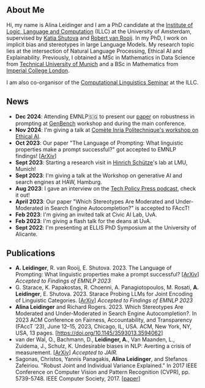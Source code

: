 ## About Me

Hi, my name is Alina Leidinger and I am a PhD candidate at the <a href="https://www.illc.uva.nl/">Institute of Logic, Language and Computation</a> (ILLC) at the University of Amsterdam, supervised by <a href="https://www.shutova.org/">Katia Shutova</a> and <a href="https://www.illc.uva.nl/People/person/1405/Prof-dr-Robert-van-Rooij">Robert van Rooij</a>. In my PhD, I work on implicit bias and stereotypes in large Language Models. My research topic lies at the intersection of Natural Language Processing, Ethical AI and Explainability. Previously, I obtained a MSc in Mathematics in Data Science from <a href="https://www.tum.de/en/">Technical University of Munich</a> and a BSc in Mathematics from <a href="https://www.imperial.ac.uk/">Imperial College London</a>. 

I am also co-organisor of the <a href="https://projects.illc.uva.nl/LaCo/CLS/">Computational Linguistics Seminar</a> at the ILLC. 

## News
- **Dec 2024**: Attending EMNLP🇸🇬 to present our <a href="https://arxiv.org/abs/2311.01967">paper</a> on robustness in prompting at <a href="https://genbench.org/workshop/">GenBench</a> workshop and during the main conference.
- **Nov 2024**: I'm giving a talk at <a href="https://www.lix.polytechnique.fr/ethicalai/">Comète Inria Politechnique's workshop on Ethical AI</a>. 
- **Oct 2023**: Our paper "The Language of Prompting: What linguistic properties make a prompt successful?" got accepted to EMNLP findings! [<a href="https://arxiv.org/abs/2311.01967">ArXiv</a>]
- **Sept 2023**: Starting a research visit in <a href="https://schuetze.cis.lmu.de/">Hinrich Schütze</a>'s lab at LMU, Munich!
- **Sept 2023**: I'm giving a talk at the Workshop on generative AI and search engines at HAW, Hamburg.
- **Aug 2023**: I gave an interview on the <a href="https://twitter.com/techpolicypress/status/1695817590055002568">Tech Policy Press podcast</a>, check it out!
- **April 2023**: Our paper "Which Stereotypes Are Moderated and Under-Moderated in Search Engine Autocompletion?" is accepted to FAccT!
- **Feb 2023**: I'm giving an invited talk at Civic AI Lab, UvA.
- **Feb 2023**: I'm giving a flash talk for the deans at UvA.
- **Sept 2022**: I'm presenting at ELLIS PhD Symposium at the University of Alicante.

## Publications
- **A. Leidinger**, R. van Rooij, E. Shutova. 2023. The Language of Prompting: What linguistic properties make a prompt successful? [<a href="https://arxiv.org/abs/2311.01967">ArXiv</a>] *Accepted to Findings of EMNLP 2023*
- G. Starace, K. Papakostas, R. Choenni, A. Panagiotopoulos, M. Rosati, **A. Leidinger**, E. Shutova. 2023. Starace Probing LLMs for Joint Encoding of Linguistic Categories. [<a href="https://arxiv.org/abs/2310.18696">ArXiv</a>] *Accepted to Findings of EMNLP 2023* 
- **Alina Leidinger** and Richard Rogers. 2023. Which Stereotypes Are Moderated and Under-Moderated in Search Engine Autocompletion?. In 2023 ACM Conference on Fairness, Accountability, and Transparency (FAccT ’23), June 12–15, 2023, Chicago, IL, USA. ACM, New York, NY, USA, 13 pages. [<a href="https://doi.org/10.1145/3593013.3594062">https://doi.org/10.1145/3593013.3594062</a>]
- van der Wal, O., Bachmann, D., **Leidinger, A.**, Van Maanden, L., Zuidema, J., Schulz, K. Undesirable biases in NLP: Averting a crisis of measurement. [<a href="https://arxiv.org/pdf/2211.13709.pdf">ArXiv</a>] *Accepted to JAIR.*
- Sagonas, Christos, Yannis Panagakis, **Alina Leidinger**, and Stefanos Zafeiriou. "Robust Joint and Individual Variance Explained." In 2017 IEEE Conference on Computer Vision and Pattern Recognition (CVPR), pp. 5739-5748. IEEE Computer Society, 2017. [<a href="https://openaccess.thecvf.com/content_cvpr_2017/papers/Sagonas_Robust_Joint_and_CVPR_2017_paper.pdf">paper</a>]
